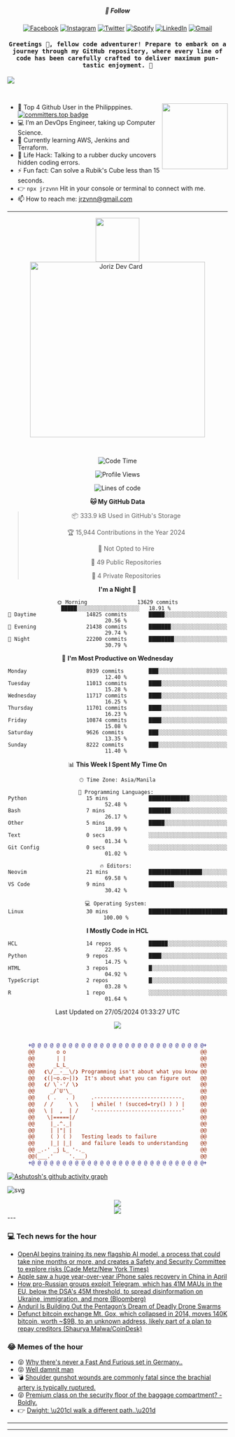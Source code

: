 <h5 align="center">💬 Follow</h5>
<div align="center">

[![Facebook](https://img.shields.io/badge/Facebook-%231877F2.svg?style=for-the-badge&logo=Facebook&logoColor=white)](https://www.facebook.com/Horisyo/)
[![Instagram](https://img.shields.io/badge/Instagram-%23E4405F.svg?style=for-the-badge&logo=Instagram&logoColor=white)](https://www.instagram.com/jrzvnn_/)
[![Twitter](https://img.shields.io/badge/Twitter-%231DA1F2.svg?style=for-the-badge&logo=Twitter&logoColor=white)](https://twitter.com/jrz_studies)
[![Spotify](https://img.shields.io/badge/Spotify-%231ED760.svg?style=for-the-badge&logo=Spotify&logoColor=white)](https://open.spotify.com/user/217td4qrc6mzqjodfalmzjpdi?si=b93099b9078c4ccb)
[![LinkedIn](https://img.shields.io/badge/LinkedIn-%230077B5.svg?style=for-the-badge&logo=LinkedIn&logoColor=white)](https://www.linkedin.com/in/jrz-vnn/)
[![Gmail](https://img.shields.io/badge/Gmail-D14836?style=for-the-badge&logo=gmail&logoColor=white)](mailto:jrzvnn@gmail.com)

</div>
<h4 align="center"><samp>Greetings 👋, fellow code adventurer! Prepare to embark on a journey through my GitHub repository, where every line of code has been carefully crafted to deliver maximum pun-tastic enjoyment. 🚀 </samp></h4>

<!--horizontal divider(gradiant)-->
<img src="https://user-images.githubusercontent.com/73097560/115834477-dbab4500-a447-11eb-908a-139a6edaec5c.gif">

&nbsp; 

<img align='right' src='https://github.com/Rishit-dagli/Rishit-dagli/blob/master/images/octocat-anime.gif' width='150"'>

- 🚀 Top 4 Github User in the Philipppines. [![committers.top badge](https://user-badge.committers.top/philippines/jrzvnn.svg)](https://user-badge.committers.top/philippines/USERNAME)
- 💻 I’m an DevOps Engineer, taking up Computer Science.
- 🤖 Currently learning AWS, Jenkins and Terraform.
- 🎯 Life Hack: Talking to a rubber ducky uncovers hidden coding errors.
- ⚡ Fun fact: Can solve a Rubik's Cube less than 15 seconds.
- 👉 `npx jrzvnn` Hit in your console or terminal to connect with me.
- 📫 How to reach me: jrzvnn@gmail.com

---

<!--🖼️OCTOCAT-->
<p align="center">

<img src="https://media.giphy.com/media/IP7sarl7C5lSFCw9rG/giphy.gif"  width="100px" height="100px">
<br />
<a href="https://app.daily.dev/jorizvillanueva"><img src="https://github.com/jrzvnn/jrzvnn/blob/main/devcard.svg" width="400" alt="Joriz Dev Card"/></a>
</p>

<br />
<div align="center">

<!--START_SECTION:waka-->
![Code Time](http://img.shields.io/badge/Code%20Time-258%20hrs%2017%20mins-blue)

![Profile Views](http://img.shields.io/badge/Profile%20Views-28-blue)

![Lines of code](https://img.shields.io/badge/From%20Hello%20World%20I%27ve%20Written-1.6%20million%20lines%20of%20code-blue)

**🐱 My GitHub Data** 

> 📦 333.9 kB Used in GitHub's Storage 
 > 
> 🏆 15,944 Contributions in the Year 2024
 > 
> 🚫 Not Opted to Hire
 > 
> 📜 49 Public Repositories 
 > 
> 🔑 4 Private Repositories 
 > 
**I'm a Night 🦉** 

```text
🌞 Morning                13629 commits       █████░░░░░░░░░░░░░░░░░░░░   18.91 % 
🌆 Daytime                14825 commits       █████░░░░░░░░░░░░░░░░░░░░   20.56 % 
🌃 Evening                21438 commits       ███████░░░░░░░░░░░░░░░░░░   29.74 % 
🌙 Night                  22200 commits       ████████░░░░░░░░░░░░░░░░░   30.79 % 
```
📅 **I'm Most Productive on Wednesday** 

```text
Monday                   8939 commits        ███░░░░░░░░░░░░░░░░░░░░░░   12.40 % 
Tuesday                  11013 commits       ████░░░░░░░░░░░░░░░░░░░░░   15.28 % 
Wednesday                11717 commits       ████░░░░░░░░░░░░░░░░░░░░░   16.25 % 
Thursday                 11701 commits       ████░░░░░░░░░░░░░░░░░░░░░   16.23 % 
Friday                   10874 commits       ████░░░░░░░░░░░░░░░░░░░░░   15.08 % 
Saturday                 9626 commits        ███░░░░░░░░░░░░░░░░░░░░░░   13.35 % 
Sunday                   8222 commits        ███░░░░░░░░░░░░░░░░░░░░░░   11.40 % 
```


📊 **This Week I Spent My Time On** 

```text
🕑︎ Time Zone: Asia/Manila

💬 Programming Languages: 
Python                   15 mins             █████████████░░░░░░░░░░░░   52.48 % 
Bash                     7 mins              ███████░░░░░░░░░░░░░░░░░░   26.17 % 
Other                    5 mins              █████░░░░░░░░░░░░░░░░░░░░   18.99 % 
Text                     0 secs              ░░░░░░░░░░░░░░░░░░░░░░░░░   01.34 % 
Git Config               0 secs              ░░░░░░░░░░░░░░░░░░░░░░░░░   01.02 % 

🔥 Editors: 
Neovim                   21 mins             █████████████████░░░░░░░░   69.58 % 
VS Code                  9 mins              ████████░░░░░░░░░░░░░░░░░   30.42 % 

💻 Operating System: 
Linux                    30 mins             █████████████████████████   100.00 % 
```

**I Mostly Code in HCL** 

```text
HCL                      14 repos            ██████░░░░░░░░░░░░░░░░░░░   22.95 % 
Python                   9 repos             ████░░░░░░░░░░░░░░░░░░░░░   14.75 % 
HTML                     3 repos             █░░░░░░░░░░░░░░░░░░░░░░░░   04.92 % 
TypeScript               2 repos             █░░░░░░░░░░░░░░░░░░░░░░░░   03.28 % 
R                        1 repo              ░░░░░░░░░░░░░░░░░░░░░░░░░   01.64 % 
```




 Last Updated on 27/05/2024 01:33:27 UTC
<!--END_SECTION:waka-->

<img src="https://wakatime.com/share/@jrzvnn/70a4618c-7cd9-4016-b7b9-eabe75c837ee.svg">

<br />
<br />

```diff
+@ @ @ @ @ @ @ @ @ @ @ @ @ @ @ @ @ @ @ @ @ @ @ @ @ @ @ @+
@@       o o                                           @@
@@       | |                                           @@
@@      _L_L_                                          @@
@@   ❮\/__-__\/❯ Programming isn't about what you know @@
@@   ❮(|~o.o~|)❯  It's about what you can figure out   @@
@@   ❮/ \`-'/ \❯                                       @@
@@     _/`U'\_                                         @@
@@    ( .   . )     .----------------------------.     @@
@@   / /     \ \    | while( ! (succed=try() ) ) |     @@
@@   \ |  ,  | /    '----------------------------'     @@
@@    \|=====|/                                        @@
@@     |_.^._|                                         @@
@@     | |"| |                                         @@
@@     ( ) ( )   Testing leads to failure              @@
@@     |_| |_|   and failure leads to understanding    @@
@@ _.-' _j L_ '-._                                     @@
@@(___.'     '.___)                                    @@
+@ @ @ @ @ @ @ @ @ @ @ @ @ @ @ @ @ @ @ @ @ @ @ @ @ @ @ @+

```

</div>


[![Ashutosh's github activity graph](https://github-readme-activity-graph.vercel.app/graph?username=jrzvnn&theme=github-compact)](https://github.com/ashutosh00710/github-readme-activity-graph)


![svg](profile-3d-contrib/profile-night-green.svg)

<div align="center">
<img src="https://github.com/jrzvnn/jrzvnn/blob/output/github-snake-dark.svg">
</div>

<div align=center>
<img align=center src=https://metrics.lecoq.io/jrzvnn?template=classic&isocalendar=1&languages=1&achievements=1&base=header%2C%20activity%2C%20community%2C%20repositories%2C%20metadata&base.indepth=false&base.hireable=false&base.skip=false&isocalendar=false&isocalendar.duration=full-year&languages=false&languages.limit=8&languages.threshold=0%25&languages.other=false&languages.colors=github&languages.sections=most-used&languages.indepth=false&languages.analysis.timeout=15&languages.analysis.timeout.repositories=7.5&languages.categories=markup%2C%20programming&languages.recent.categories=markup%2C%20programming&languages.recent.load=300&languages.recent.days=14&achievements=false&achievements.threshold=C&achievements.secrets=true&achievements.display=detailed&achievements.limit=0&config.timezone=Asia%2FManila)
</div>
<div align="left">
---

### 💻 Tech news for the hour

<!-- TECH:START -->
 - [OpenAI begins training its new flagship AI model, a process that could take nine months or more, and creates a Safety and Security Committee to explore risks &lpar;Cade Metz/New York Times&rpar;](http://www.techmeme.com/240528/p5#a240528p5)
 - [Apple saw a huge year-over-year iPhone sales recovery in China in April](https://appleinsider.com/articles/24/05/28/apple-saw-a-huge-year-over-year-iphone-sales-recovery-in-china-in-april?utm_medium=rss)
 - [How pro-Russian groups exploit Telegram, which has 41M MAUs in the EU, below the DSA&#39;s 45M threshold, to spread disinformation on Ukraine, immigration, and more &lpar;Bloomberg&rpar;](http://www.techmeme.com/240528/p4#a240528p4)
 - [Anduril Is Building Out the Pentagon’s Dream of Deadly Drone Swarms](https://www.wired.com/story/anduril-is-building-out-the-pentagons-dream-of-deadly-drone-swarms/)
 - [Defunct bitcoin exchange Mt. Gox, which collapsed in 2014, moves 140K bitcoin, worth ~$9B, to an unknown address, likely part of a plan to repay creditors &lpar;Shaurya Malwa/CoinDesk&rpar;](http://www.techmeme.com/240528/p3#a240528p3)<!-- TECH:END -->

### 😂 Memes of the hour

<!-- MEMES:START -->
 - 😝 [Why there&#39;s never a Fast And Furious set in Germany..](http://9gag.com/gag/aVvWj3n)
 - 😝 [Well damnit man](http://9gag.com/gag/ary41L0)
 - 💣 [Shoulder gunshot wounds are commonly fatal since the brachial artery is typically ruptured.](http://9gag.com/gag/aVvWz3P)
 - 😝 [Premium class on the security floor of the baggage compartment? -Boldly.](http://9gag.com/gag/awyKbVr)
 - 👉 [Dwight: \u201cl walk a different path..\u201d](http://9gag.com/gag/aKGPgKQ)<!-- MEMES:END -->

---

---
